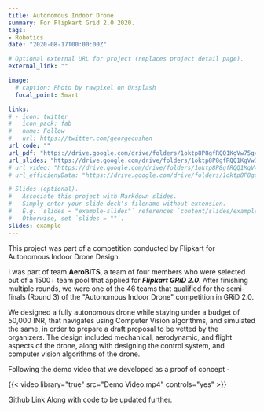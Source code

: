 ```yaml
---
title: Autonomous Indoor Drone
summary: For Flipkart Grid 2.0 2020.
tags:
- Robotics
date: "2020-08-17T00:00:00Z"

# Optional external URL for project (replaces project detail page).
external_link: ""

image:
  # caption: Photo by rawpixel on Unsplash
  focal_point: Smart

links:
# - icon: twitter
#   icon_pack: fab
#   name: Follow
#   url: https://twitter.com/georgecushen
url_code: ""
url_pdf: "https://drive.google.com/drive/folders/1oktp8P8gfRQQ1KgVw75gvh7lcxKnPhgI?usp=sharing"
url_slides: "https://drive.google.com/drive/folders/1oktp8P8gfRQQ1KgVw75gvh7lcxKnPhgI?usp=sharing"
# url_video: "https://drive.google.com/drive/folders/1oktp8P8gfRQQ1KgVw75gvh7lcxKnPhgI?usp=sharing"
# url_efficienyData: "https://drive.google.com/drive/folders/1oktp8P8gfRQQ1KgVw75gvh7lcxKnPhgI?usp=sharing"

# Slides (optional).
#   Associate this project with Markdown slides.
#   Simply enter your slide deck's filename without extension.
#   E.g. `slides = "example-slides"` references `content/slides/example-slides.md`.
#   Otherwise, set `slides = ""`.
slides: example
---
```

This project was part of a competition conducted by Flipkart for Autonomous Indoor Drone Design.

I was part of team **AeroBITS**, a team of four members who were selected out of a 1500+ team pool that applied for **_Flipkart GRiD 2.0_**. After finishing multiple rounds, we were one of the 46 teams that qualified for the semi-finals (Round 3) of the "Autonomous Indoor Drone" competition in GRiD 2.0.

We designed a fully autonomous drone while staying under a budget of 50,000 INR, that navigates using Computer Vision algorithms, and simulated the same, in order to prepare a draft proposal to be vetted by the organizers. The design included mechanical, aerodynamic, and flight aspects of the drone, along with designing the control system, and computer vision algorithms of the drone.

Following the demo video that we developed as a proof of concept -

{{< video library="true" src="Demo Video.mp4" controls="yes" >}}

Github Link Along with code to be updated further.